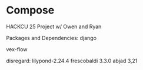 # Compose
HACKCU 25 Project w/ Owen and Ryan

Packages and Dependencies:
django

vex-flow

disregard:
lilypond-2.24.4
frescobaldi 3.3.0
abjad 3,21
